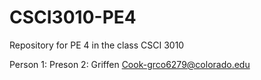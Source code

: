 # CSCI3010-PE4
Repository for PE 4 in the class CSCI 3010

Person 1: 
Preson 2: Griffen Cook-grco6279@colorado.edu
